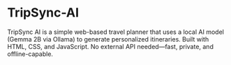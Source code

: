 # TripSync-AI
TripSync AI is a simple web-based travel planner that uses a local AI model (Gemma 2B via Ollama) to generate personalized itineraries. Built with HTML, CSS, and JavaScript. No external API needed—fast, private, and offline-capable.
